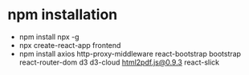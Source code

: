 # npm installation
- npm install npx -g
- npx create-react-app frontend
- npm install axios http-proxy-middleware react-bootstrap bootstrap react-router-dom d3 d3-cloud html2pdf.js@0.9.3 react-slick 